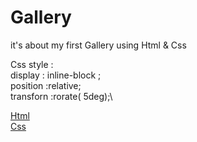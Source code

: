 # Gallery
 it's about my first Gallery using Html & Css

Css style :\
display : inline-block ;\
position :relative;\
transforn :rorate( 5deg);\


[Html](https://github.com/hamzadarej/Gallery/blob/master/index.html)\
[Css](https://github.com/hamzadarej/Gallery/blob/master/style.css)
